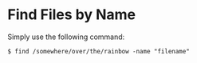 # Find Files by Name

Simply use the following command:

  ```console
$ find /somewhere/over/the/rainbow -name "filename"
  ```
